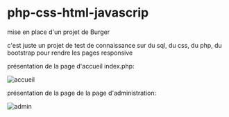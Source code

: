 # php-css-html-javascrip
mise en place d'un projet de Burger

c'est juste un projet de test de connaissance sur du sql, du css, du php, du bootstrap pour rendre les pages responsive

présentation de la page d'accueil index.php:

![accueil](https://user-images.githubusercontent.com/72146213/187900397-1f033163-34c1-49af-a63f-9b423358af77.PNG)

présentation de la page de la page d'administration:

![admin](https://user-images.githubusercontent.com/72146213/187901083-e834f87e-7c4e-43a3-8581-e64a779e86df.PNG)
